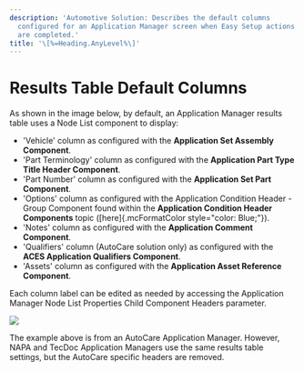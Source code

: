 ```yaml
---
description: 'Automotive Solution: Describes the default columns
  configured for an Application Manager screen when Easy Setup actions
  are completed.'
title: '\[%=Heading.AnyLevel%\]'
---
```


Results Table Default Columns
=============================

As shown in the image below, by default, an Application Manager results
table uses a Node List component to display:

-   \'Vehicle\' column as configured with the **Application Set Assembly
    Component**.
-   \'Part Terminology\' column as configured with the **Application
    Part Type Title Header Component**.
-   \'Part Number\' column as configured with the **Application Set Part
    Component**.
-   \'Options\' column as configured with the Application Condition
    Header - Group Component found within the **Application Condition
    Header Components** topic ([here]{.mcFormatColor
    style="color: Blue;"}).
-   \'Notes\' column as configured with the **Application Comment
    Component**.
-   \'Qualifiers\' column (AutoCare solution only) as configured with
    the **ACES Application Qualifiers Component**.
-   \'Assets\' column as configured with the **Application Asset
    Reference Component**.

Each column label can be edited as needed by accessing the Application
Manager Node List Properties Child Component Headers parameter.

![](../../../../Resources/Images/AppMgr/ResultsTable/Results%20Table%20grid.png)

The example above is from an AutoCare Application Manager. However,
NAPA and TecDoc Application Managers use the same results table
settings, but the AutoCare specific headers are removed.
